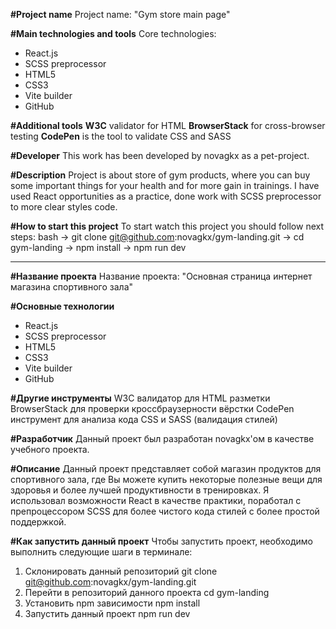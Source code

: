 **#Project name**
Project name: "Gym store main page"

**#Main technologies and tools**
Core technologies: 
- React.js 
- SCSS preprocessor 
- HTML5 
- CSS3
- Vite builder 
- GitHub

**#Additional tools**
**W3C** validator for HTML 
**BrowserStack** for cross-browser testing
**CodePen** is the tool to validate CSS and SASS

**#Developer**
This work has been developed by novagkx as a pet-project.

**#Description**
Project is about store of gym products, where you can buy some important things for your health and for more gain in trainings.
I have used React opportunities as a practice, done work with SCSS preprocessor to more clear styles code.

**#How to start this project**
To start watch this project you should follow next steps:
bash -> git clone git@github.com:novagkx/gym-landing.git -> cd gym-landing -> npm install -> npm run dev

-----------------------------------------------------------------------------------------
**#Название проекта**
Название проекта: "Основная страница интернет магазина спортивного зала"

**#Основные технологии**
- React.js 
- SCSS preprocessor 
- HTML5 
- CSS3
- Vite builder 
- GitHub

**#Другие инструменты**
W3C валидатор для HTML разметки
BrowserStack для проверки кроссбраузерности вёрстки
CodePen инструмент для анализа кода CSS и SASS (валидация стилей)

**#Разработчик**
Данный проект был разработан novagkx'ом в качестве учебного проекта.

**#Описание**
Данный проект представляет собой магазин продуктов для спортивного зала, где Вы можете купить некоторые полезные вещи для здоровья и более лучшей продуктивности в тренировках.
Я использовал возможности React в качестве практики, поработал с препроцессором SCSS для более чистого кода стилей с более простой поддержкой.

**#Как запустить данный проект**
Чтобы запустить проект, необходимо выполнить следующие шаги в терминале:
1) Склонировать данный репозиторий git clone git@github.com:novagkx/gym-landing.git
2) Перейти в репозиторий данного проекта cd gym-landing 
3) Установить npm зависимости npm install
4) Запустить данный проект npm run dev

